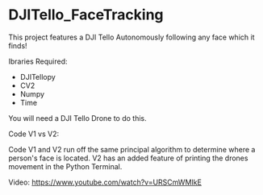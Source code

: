 # DJITello_FaceTracking
This project features a DJI Tello Autonomously following any face which it finds!


Ibraries Required:
  - DJITellopy
  - CV2
  - Numpy
  - Time
  
You will need a DJI Tello Drone to do this.


Code V1 vs V2: 

Code V1 and V2 run off the same principal algorithm to determine where a person's face is located. V2 has an added feature of printing the drones movement in the Python Terminal. 

Video: https://www.youtube.com/watch?v=URSCmWMIkE

